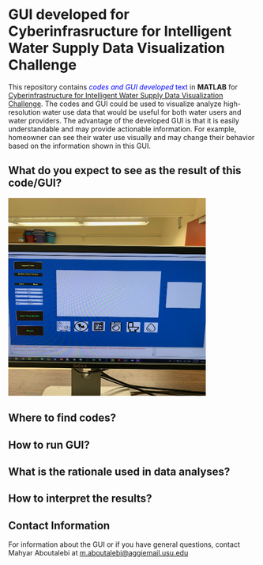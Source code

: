 # GUI developed for Cyberinfrasructure for Intelligent Water Supply Data Visualization Challenge

This repository contains <span style="color:blue"> *codes and GUI developed* text</span> in **MATLAB** for [Cyberinfrastructure for Intelligent Water Supply Data Visualization Challenge](https://github.com/UCHIC/CIWS-VisChallenge). The codes and GUI could be used to visualize analyze high-resolution water use data that would be useful for both water users and water providers. The advantage of the developed GUI is that it is easily understandable and may provide actionable information. For example, homeowner can see their water use visually and may change their behavior based on the information shown in this GUI. 

## What do you expect to see as the result of this code/GUI?
<img src="https://github.com/Mahyarona/Project-for-CIWS-VisChallenge/blob/master/Example.jpeg" width="400" height="400">

## Where to find codes?


## How to run GUI?


## What is the rationale used in data analyses?


## How to interpret the results?




## Contact Information
For information about the GUI or if you have general questions, contact Mahyar Aboutalebi at m.aboutalebi@aggiemail.usu.edu
